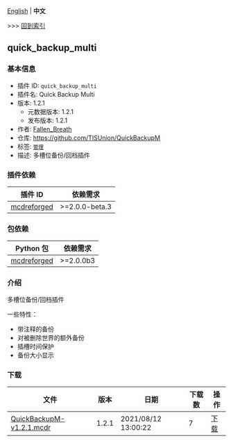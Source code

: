 [English](readme.md) | **中文**

\>\>\> [回到索引](/readme-zh_cn.md)

## quick_backup_multi

### 基本信息

- 插件 ID: `quick_backup_multi`
- 插件名: Quick Backup Multi
- 版本: 1.2.1
  - 元数据版本: 1.2.1
  - 发布版本: 1.2.1
- 作者: [Fallen_Breath](https://github.com/Fallen-Breath)
- 仓库: https://github.com/TISUnion/QuickBackupM
- 标签: [`管理`](/labels/management/readme-zh_cn.md)
- 描述: 多槽位备份/回档插件

### 插件依赖

| 插件 ID | 依赖需求 |
| --- | --- |
| [mcdreforged](https://github.com/Fallen-Breath/MCDReforged) | \>=2.0.0-beta.3 |

### 包依赖

| Python 包 | 依赖需求 |
| --- | --- |
| [mcdreforged](https://pypi.org/project/mcdreforged) | \>=2.0.0b3 |

### 介绍

多槽位备份/回档插件

一些特性：

- 带注释的备份
- 对被删除世界的额外备份
- 插槽时间保护
- 备份大小显示

### 下载

| 文件 | 版本 | 日期 | 下载数 | 操作 |
| --- | --- | --- | --- | --- |
| [QuickBackupM-v1.2.1.mcdr](https://github.com/TISUnion/QuickBackupM/releases/tag/v1.2.1) | 1.2.1 | 2021/08/12 13:00:22 | 7 | [下载](https://github.com/TISUnion/QuickBackupM/releases/download/v1.2.1/QuickBackupM-v1.2.1.mcdr) |

